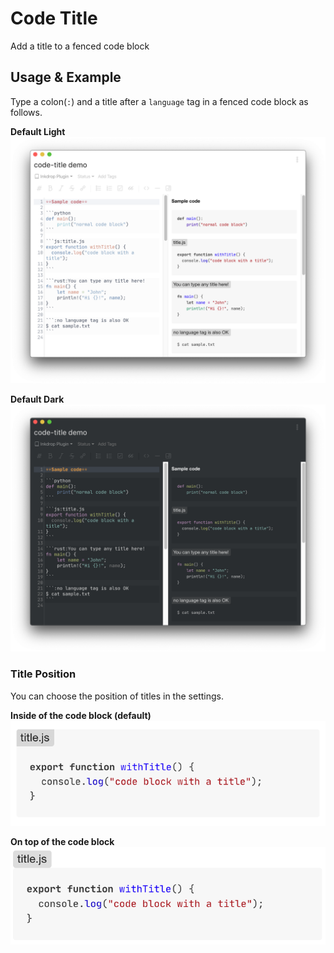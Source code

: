 # Code Title

Add a title to a fenced code block

## Usage & Example

Type a colon(`:`) and a title after a `language` tag in a fenced code block as follows.

**Default Light**
![code-title light image](./img/light.png)

**Default Dark**
![code-title dark image](./img/dark.png)

### Title Position
You can choose the position of titles in the settings.

**Inside of the code block (default)**
![inside](./img/inside.png)

**On top of the code block**
![top](./img/top.png)

